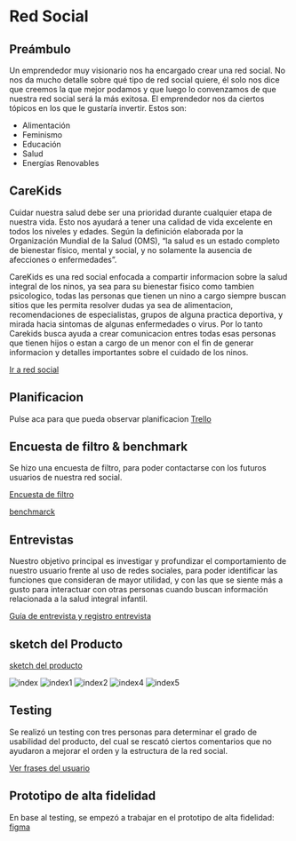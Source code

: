# Red Social

## Preámbulo

Un emprendedor muy visionario nos ha encargado crear una red social. No nos da
mucho detalle sobre qué tipo de red social quiere, él solo nos dice que creemos
la que mejor podamos y que luego lo convenzamos de que nuestra red social será
la más exitosa. El emprendedor nos da ciertos tópicos en los que le gustaría
invertir. Estos son:

* Alimentación
* Feminismo
* Educación
* Salud
* Energías Renovables

## CareKids

Cuidar nuestra salud debe ser una prioridad durante cualquier etapa de nuestra vida. Esto nos ayudará a tener una calidad de vida excelente en todos los niveles y edades. Según la definición elaborada por la Organización Mundial de la Salud (OMS), “la salud es un estado completo de bienestar físico, mental y social, y no solamente la ausencia de afecciones o enfermedades”.

CareKids es una red social enfocada a compartir informacion sobre la salud integral de los ninos, ya sea para su bienestar fisico como tambien psicologico, todas las personas que tienen un nino a cargo siempre buscan sitios que les permita resolver dudas ya sea de alimentacion, recomendaciones de especialistas, grupos de alguna practica deportiva, y mirada hacia sintomas de algunas enfermedades o virus. Por lo tanto Carekids busca ayuda a crear comunicacion entres todas esas personas que tienen hijos o estan a cargo de un menor con el fin de generar informacion y detalles importantes sobre el cuidado de los ninos.

[Ir a red social](https://adpc1609.github.io/scl-2018-05-bc-core-pm-socialnetwork/login.html)

## Planificacion

Pulse aca para que pueda observar planificacion [Trello](https://trello.com/b/TGx9pCEz/proyecto3)

## Encuesta de filtro & benchmark

Se hizo una encuesta de filtro, para poder contactarse con los futuros usuarios de nuestra red social. 

[Encuesta de filtro](https://docs.google.com/forms/d/e/1FAIpQLSd2K18qOxSlwso9SsqsD9fY2o5rWmlMiUki2KrzkEubUxgx2w/viewform)

[benchmarck](https://docs.google.com/spreadsheets/d/1nZCK8MPR2gSLEyLHhDEfwpkRId9GyXOorW3NYh4p1rg/edit?usp=sharing)


## Entrevistas

 Nuestro objetivo principal es investigar y profundizar el comportamiento de nuestro usuario frente al uso de redes sociales, para poder identificar las funciones que consideran de mayor utilidad, y con las que se siente más a gusto para interactuar con otras personas cuando buscan información relacionada  a la salud integral infantil.

 [Guía de entrevista y registro entrevista](https://docs.google.com/document/d/1mGiuKILsSTzVg-0nmrei4pCy0pbQ5b4iJYYPVKcfvHs/edit?usp=sharing)
 

## sketch del Producto 

[sketch del producto](https://trello.com/c/Roke1P6A/10-crear-sketch-del-producto-5)

![index](https://user-images.githubusercontent.com/39053734/43400336-78ffc59a-93db-11e8-9638-b28a8504498e.jpeg)
![index1](https://user-images.githubusercontent.com/39053734/43400372-8c9fc334-93db-11e8-9817-d525cdc1ff87.jpeg)
![index2](https://user-images.githubusercontent.com/39053734/43400398-99ff81d6-93db-11e8-9d1d-06a310c0e522.jpeg)
![index4](https://user-images.githubusercontent.com/39053734/43400422-a782fe14-93db-11e8-8720-957774211fba.jpeg)
![index5](https://user-images.githubusercontent.com/39053734/43400447-b76612ee-93db-11e8-907b-48ef6c23be65.jpeg)


## Testing
Se realizó un testing con tres personas para determinar el grado de usabilidad del producto, del cual se rescató ciertos comentarios que no ayudaron a mejorar el orden y la estructura de la red social.

[Ver frases del usuario](https://docs.google.com/document/d/185Jbo9snL8-q08gyov9URk1KFK2pd9TJw7BPVWI6-54/edit?usp=sharing)


## Prototipo de alta fidelidad 

En base al testing, se empezó a trabajar en el prototipo de alta fidelidad:
[figma](https://www.figma.com/file/bXr1JSwUWObL35RlDaqWEYoO/Red-social-salud-integral-infantil)

